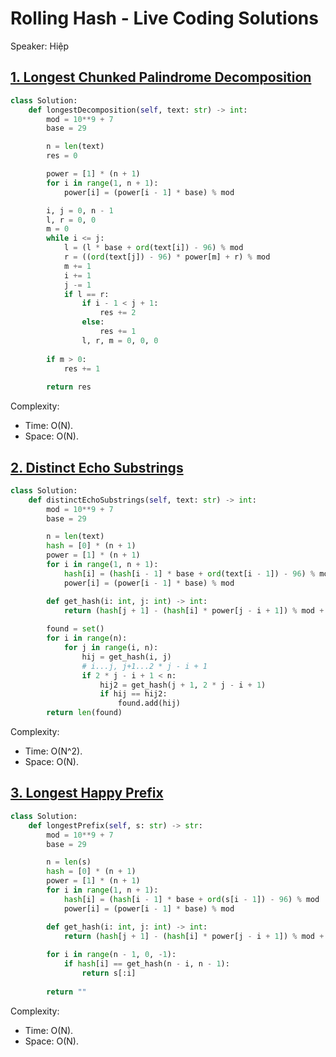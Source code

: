 # Rolling Hash - Live Coding Solutions

Speaker: Hiệp
## [1. Longest Chunked Palindrome Decomposition](https://leetcode.com/problems/longest-chunked-palindrome-decomposition/description/)

```python
class Solution:
    def longestDecomposition(self, text: str) -> int:
        mod = 10**9 + 7
        base = 29

        n = len(text)
        res = 0

        power = [1] * (n + 1)
        for i in range(1, n + 1):
            power[i] = (power[i - 1] * base) % mod

        i, j = 0, n - 1
        l, r = 0, 0
        m = 0
        while i <= j:
            l = (l * base + ord(text[i]) - 96) % mod
            r = ((ord(text[j]) - 96) * power[m] + r) % mod
            m += 1
            i += 1
            j -= 1
            if l == r:
                if i - 1 < j + 1:
                    res += 2
                else:
                    res += 1
                l, r, m = 0, 0, 0
        
        if m > 0:
            res += 1
        
        return res
```

Complexity:

- Time: O(N).
- Space: O(N).

## [2. Distinct Echo Substrings](https://leetcode.com/problems/distinct-echo-substrings/description/)

```python
class Solution:
    def distinctEchoSubstrings(self, text: str) -> int:
        mod = 10**9 + 7
        base = 29

        n = len(text)
        hash = [0] * (n + 1)
        power = [1] * (n + 1)
        for i in range(1, n + 1):
            hash[i] = (hash[i - 1] * base + ord(text[i - 1]) - 96) % mod
            power[i] = (power[i - 1] * base) % mod         

        def get_hash(i: int, j: int) -> int:
            return (hash[j + 1] - (hash[i] * power[j - i + 1]) % mod + mod) % mod
        
        found = set()
        for i in range(n):
            for j in range(i, n):
                hij = get_hash(i, j)
                # i...j, j+1...2 * j - i + 1
                if 2 * j - i + 1 < n:
                    hij2 = get_hash(j + 1, 2 * j - i + 1)
                    if hij == hij2:
                        found.add(hij)
        return len(found)
```

Complexity:

- Time: O(N^2).
- Space: O(N).

## [3. Longest Happy Prefix](https://leetcode.com/problems/longest-happy-prefix/description/)

```python
class Solution:
    def longestPrefix(self, s: str) -> str:
        mod = 10**9 + 7
        base = 29

        n = len(s)
        hash = [0] * (n + 1)
        power = [1] * (n + 1)
        for i in range(1, n + 1):
            hash[i] = (hash[i - 1] * base + ord(s[i - 1]) - 96) % mod
            power[i] = (power[i - 1] * base) % mod

        def get_hash(i: int, j: int) -> int:
            return (hash[j + 1] - (hash[i] * power[j - i + 1]) % mod + mod) % mod
        
        for i in range(n - 1, 0, -1):
            if hash[i] == get_hash(n - i, n - 1):
                return s[:i]
        
        return ""
```

Complexity:

- Time: O(N).
- Space: O(N).
